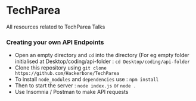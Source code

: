 # TechParea
All resources related to TechParea Talks

### Creating your own API Endpoints

* Open an empty directory and `cd` into the directory (For eg empty folder initialised at Desktop/coding/api-folder : `cd Desktop/coding/api-folder`
* Clone this repository using `git clone https://github.com/Hackerbone/TechParea`
* To install `node_modules` and `dependencies` use : `npm install`
* Then to start the server : `node index.js` or `node .`
* Use Insomnia / Postman to make API requests
